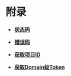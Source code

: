# 附录<a name="zh-cn_topic_0126416865"></a>

-   **[状态码](状态码.md)**  

-   **[错误码](错误码.md)**  

-   **[获取项目ID](获取项目ID.md)**  

-   **[获取Domain级Token](获取Domain级Token.md)**  



